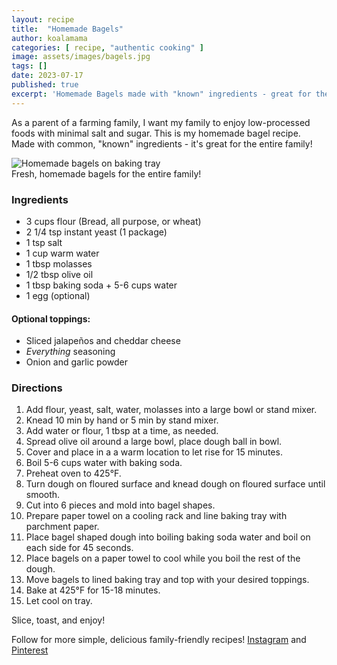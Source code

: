 ```yaml
---
layout: recipe
title:  "Homemade Bagels"
author: koalamama
categories: [ recipe, "authentic cooking" ]
image: assets/images/bagels.jpg
tags: []
date: 2023-07-17
published: true
excerpt: 'Homemade Bagels made with "known" ingredients - great for the entire family!'
---
```


As a parent of a farming family, I want my family to enjoy low-processed foods with minimal salt and sugar. This is my homemade bagel recipe. Made with common, "known" ingredients - it's great for the entire family!

<img src="{{site.baseurl}}/assets/images/bagels-on-tray.jpg" alt="Homemade bagels on baking tray" class="bottom-align mb-0" /><br /><span class="small">Fresh, homemade bagels for the entire family!</span>

### Ingredients

- 3 cups flour (Bread, all purpose, or wheat)
- 2 1/4 tsp instant yeast (1 package)
- 1 tsp salt 
- 1 cup warm water
- 1 tbsp molasses 
- 1/2 tbsp olive oil
- 1 tbsp baking soda + 5-6 cups water 
- 1 egg (optional)

#### Optional toppings: 

- Sliced jalapeños and cheddar cheese 
- *Everything* seasoning 
- Onion and garlic powder


### Directions

1. Add flour, yeast, salt, water, molasses into a large bowl or stand mixer.
2. Knead 10 min by hand or 5 min by stand mixer.
3. Add water or flour, 1 tbsp at a time, as needed.
4. Spread olive oil around a large bowl, place dough ball in bowl.
5. Cover and place in a a warm location to let rise for 15 minutes. 
6. Boil 5-6 cups water with baking soda. 
7. Preheat oven to 425°F.
8. Turn dough on floured surface and knead dough on floured surface until smooth. 
9. Cut into 6 pieces and mold into bagel shapes. 
10. Prepare paper towel on a cooling rack and line baking tray with parchment paper.
11. Place bagel shaped dough into boiling baking soda water and boil on each side for 45 seconds. 
12. Place bagels on a paper towel to cool while you boil the rest of the dough.
13. Move bagels to lined baking tray and top with your desired toppings.
14. Bake at 425°F for 15-18 minutes.
15. Let cool on tray.


Slice, toast, and enjoy!


Follow for more simple, delicious family-friendly recipes! <a target="_blank" href="{{site.authors.koalamama.instagram}}">Instagram</a> and <a target="_blank" href="{{site.authors.koalamama.pinterest}}">Pinterest</a>


